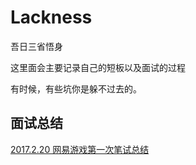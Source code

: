 # Lackness

吾日三省悟身  

这里面会主要记录自己的短板以及面试的过程

有时候，有些坑你是躲不过去的。

## 面试总结
[2017.2.20 网易游戏第一次笔试总结](https://github.com/lxhsb/Lackness/blob/master/summarize/20170220WY.md)

